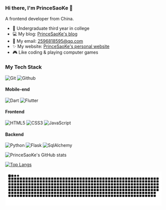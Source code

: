 ### Hi there, I'm PrinceSaoKe 👋
A frontend developer from China.
<br />

- 📖 Undergraduate third year in college
- 💻 My blog: [PrinceSaoKe's blog](https://PrinceSaoKe.github.io)
- 💬 My email: 2596818595@qq.com
- ✨ My website: [PrinceSaoKe's personal website](http://47.113.200.101)
- 🎮 Like coding & playing computer games

### My Tech Stack

![Git](https://img.shields.io/badge/-Git-%23F05032?style=flat-square&logo=git&logoColor=%23ffffff)
![Github](https://img.shields.io/badge/-Github-252A2F?style=flat-square&logo=git&logoColor=%23ffffff)

#### Mobile-end

![Dart](http://img.shields.io/badge/-Dart-2BB6F6?style=flat-square&logo=dart&logoColor=ffffff)
![Flutter](http://img.shields.io/badge/-Flutter-5AC7F8?style=flat-square&logo=flutter&logoColor=ffffff)

#### Frontend

![HTML5](https://img.shields.io/badge/-HTML5-%23E44D27?style=flat-square&logo=html5&logoColor=ffffff)
![CSS3](https://img.shields.io/badge/-CSS3-%231572B6?style=flat-square&logo=css3)
![JavaScript](https://img.shields.io/badge/-JavaScript-%23F7DF1C?style=flat-square&logo=javascript&logoColor=000000&labelColor=%23F7DF1C&color=%23FFCE5A)

#### Backend

![Python](http://img.shields.io/badge/-Python-3C78A9?style=flat-square&logo=python&logoColor=ffffff)
![Flask](http://img.shields.io/badge/-Flask-39A9BE?style=flat-square&logo=flask&logoColor=ffffff)
![SqlAlchemy](http://img.shields.io/badge/-SqlAlchemy-D71F00?style=flat-square&logo=sqlalchemy&logoColor=ffffff)

![PrinceSaoKe's GitHub stats](https://github-readme-stats.vercel.app/api?username=PrinceSaoKe&show_icons=true&theme=rose)

[![Top Langs](https://github-readme-stats.vercel.app/api/top-langs/?username=PrinceSaoKe&layout=compact)](https://github.com/PrinceSaoKe/github-readme-stats)

<picture>
  <source media="(prefers-color-scheme: dark)" srcset="https://raw.githubusercontent.com/PrinceSaoKe/PrinceSaoKe/output/github-contribution-grid-snake-dark.svg">
  <source media="(prefers-color-scheme: light)" srcset="https://raw.githubusercontent.com/PrinceSaoKe/PrinceSaoKe/output/github-contribution-grid-snake.svg">
  <img alt="github contribution grid snake animation" src="https://raw.githubusercontent.com/PrinceSaoKe/PrinceSaoKe/output/github-contribution-grid-snake.svg">
</picture>
